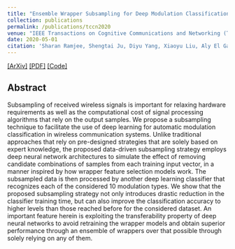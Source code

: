 ```yaml
---
title: "Ensemble Wrapper Subsampling for Deep Modulation Classification"
collection: publications
permalink: /publications/tccn2020
venue: "IEEE Transactions on Cognitive Communications and Networking (TCCN)"
date: 2020-05-01
citation: 'Sharan Ramjee, Shengtai Ju, Diyu Yang, Xiaoyu Liu, Aly El Gamal, Yonina C. Eldar. “Ensemble Wrapper Subsampling for Deep Modulation Classification”. Submitted to IEEE Transactions on Cognitive Communications and Networking (TCCN), May. 2020'
---
```

[[ArXiv]](https://arxiv.org/abs/2005.04586)
[[PDF]](https://sharanramjee.github.io/files/publications/tccn2020.pdf)
[[Code]](https://github.com/dl4amc/dds)

## Abstract
Subsampling of received wireless signals is important for relaxing hardware requirements as well as the computational cost of signal processing algorithms that rely on the output samples. We propose a subsampling technique to facilitate the use of deep learning for automatic modulation classification in wireless communication systems. Unlike traditional approaches that rely on pre-designed strategies that are solely based on expert knowledge, the proposed data-driven subsampling strategy employs deep neural network architectures to simulate the effect of removing candidate combinations of samples from each training input vector, in a manner inspired by how wrapper feature selection models work. The subsampled data is then processed by another deep learning classifier that recognizes each of the considered 10 modulation types. We show that the proposed subsampling strategy not only introduces drastic reduction in the classifier training time, but can also improve the classification accuracy to higher levels than those reached before for the considered dataset. An important feature herein is exploiting the transferability property of deep neural networks to avoid retraining the wrapper models and obtain superior performance through an ensemble of wrappers over that possible through solely relying on any of them.
